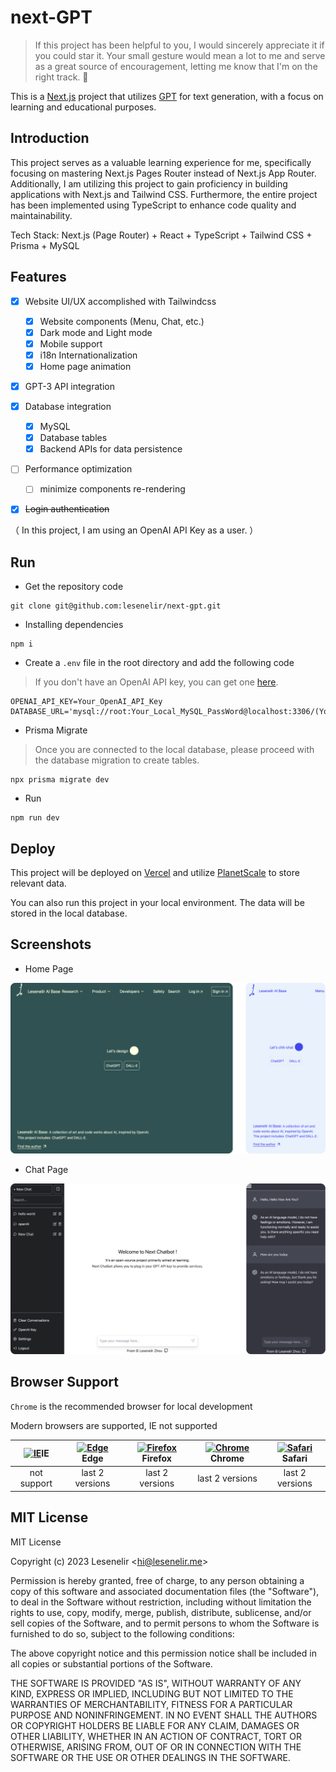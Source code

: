 # next-GPT

> If this project has been helpful to you, I would sincerely appreciate it if you could star it. Your small gesture would mean a lot to me and serve as a great source of encouragement, letting me know that I'm on the right track. 🤩

This is a [Next.js](https://nextjs.org/) project that utilizes [GPT](https://openai.com/blog/openai-api/) for text generation, with a focus on learning and educational purposes.

## Introduction

This project serves as a valuable learning experience for me, specifically focusing on mastering Next.js Pages Router instead of Next.js App Router. Additionally, I am utilizing this project to gain proficiency in building applications with Next.js and Tailwind CSS. Furthermore, the entire project has been implemented using TypeScript to enhance code quality and maintainability.

Tech Stack: Next.js (Page Router) + React + TypeScript + Tailwind CSS + Prisma + MySQL

## Features

- [x] Website UI/UX accomplished with Tailwindcss
  - [x] Website components (Menu, Chat, etc.) 
  - [x] Dark mode and Light mode
  - [x] Mobile support
  - [x] i18n Internationalization
  - [x] Home page animation

- [x] GPT-3 API integration

- [x] Database integration
  - [x] MySQL
  - [x] Database tables
  - [x] Backend APIs for data persistence
     
- [ ] Performance optimization
  - [ ] minimize components re-rendering  

- [x] ~~Login authentication~~

（ In this project, I am using an OpenAI API Key as a user. ）

## Run

- Get the repository code

```
git clone git@github.com:lesenelir/next-gpt.git
```

- Installing dependencies

```
npm i
```

- Create a `.env` file in the root directory and add the following code

> If you don't have an OpenAI API key, you can get one [here](https://platform.openai.com/account/api-keys).

```
OPENAI_API_KEY=Your_OpenAI_API_Key
DATABASE_URL='mysql://root:Your_Local_MySQL_PassWord@localhost:3306/(Your_Local_Database)'
```

- Prisma Migrate

> Once you are connected to the local database, please proceed with the database migration to create tables.

```
npx prisma migrate dev
```

- Run

```
npm run dev
```

## Deploy

This project will be deployed on [Vercel](https://vercel.com/) and utilize [PlanetScale](https://planetscale.com/) to store relevant data.

You can also run this project in your local environment. The data will be stored in the local database.

## Screenshots

- Home Page

![home page pc](https://github.com/lesenelir/next-gpt/blob/master/static/home.png)

- Chat Page
  
![chat page pc](https://github.com/lesenelir/next-gpt/blob/master/static/chat.png)

## Browser Support

`Chrome` is the recommended browser for local development

Modern browsers are supported, IE not supported

| [<img src="https://raw.githubusercontent.com/alrra/browser-logos/master/src/archive/internet-explorer_9-11/internet-explorer_9-11_48x48.png" alt="IE" width="24px" height="24px"  />](http://godban.github.io/browsers-support-badges/)IE | [<img src="https://raw.githubusercontent.com/alrra/browser-logos/master/src/edge/edge_48x48.png" alt=" Edge" width="24px" height="24px" />](http://godban.github.io/browsers-support-badges/)Edge | [<img src="https://raw.githubusercontent.com/alrra/browser-logos/master/src/firefox/firefox_48x48.png" alt="Firefox" width="24px" height="24px" />](http://godban.github.io/browsers-support-badges/)Firefox | [<img src="https://raw.githubusercontent.com/alrra/browser-logos/master/src/chrome/chrome_48x48.png" alt="Chrome" width="24px" height="24px" />](http://godban.github.io/browsers-support-badges/)Chrome | [<img src="https://raw.githubusercontent.com/alrra/browser-logos/master/src/safari/safari_48x48.png" alt="Safari" width="24px" height="24px" />](http://godban.github.io/browsers-support-badges/)Safari |
| :----------------------------------------------------------: | :----------------------------------------------------------: | :----------------------------------------------------------: | :----------------------------------------------------------: | :----------------------------------------------------------: |
|                         not support                          |                       last 2 versions                        |                       last 2 versions                        |                       last 2 versions                        |                       last 2 versions                        |

## MIT License

MIT License

Copyright (c) 2023 Lesenelir <<hi@lesenelir.me>>

Permission is hereby granted, free of charge, to any person obtaining a copy
of this software and associated documentation files (the "Software"), to deal
in the Software without restriction, including without limitation the rights
to use, copy, modify, merge, publish, distribute, sublicense, and/or sell
copies of the Software, and to permit persons to whom the Software is
furnished to do so, subject to the following conditions:

The above copyright notice and this permission notice shall be included in all
copies or substantial portions of the Software.

THE SOFTWARE IS PROVIDED "AS IS", WITHOUT WARRANTY OF ANY KIND, EXPRESS OR
IMPLIED, INCLUDING BUT NOT LIMITED TO THE WARRANTIES OF MERCHANTABILITY,
FITNESS FOR A PARTICULAR PURPOSE AND NONINFRINGEMENT. IN NO EVENT SHALL THE
AUTHORS OR COPYRIGHT HOLDERS BE LIABLE FOR ANY CLAIM, DAMAGES OR OTHER
LIABILITY, WHETHER IN AN ACTION OF CONTRACT, TORT OR OTHERWISE, ARISING FROM,
OUT OF OR IN CONNECTION WITH THE SOFTWARE OR THE USE OR OTHER DEALINGS IN THE
SOFTWARE.
